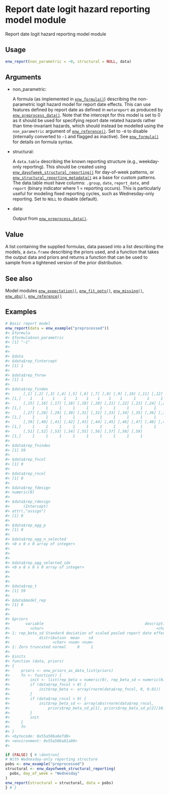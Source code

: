# Report date logit hazard reporting model module

Report date logit hazard reporting model module

## Usage

``` r
enw_report(non_parametric = ~0, structural = NULL, data)
```

## Arguments

- non_parametric:

  A formula (as implemented in
  [`enw_formula()`](https://package.epinowcast.org/dev/reference/enw_formula.md))
  describing the non-parametric logit hazard model for report date
  effects. This can use features defined by report date as defined in
  `metareport` as produced by
  [`enw_preprocess_data()`](https://package.epinowcast.org/dev/reference/enw_preprocess_data.md).
  Note that the intercept for this model is set to 0 as it should be
  used for specifying report date related hazards rather than
  time-invariant hazards, which should instead be modelled using the
  `non_parametric` argument of
  [`enw_reference()`](https://package.epinowcast.org/dev/reference/enw_reference.md).
  Set to `~0` to disable (internally converted to `~1` and flagged as
  inactive). See
  [`enw_formula()`](https://package.epinowcast.org/dev/reference/enw_formula.md)
  for details on formula syntax.

- structural:

  A `data.table` describing the known reporting structure (e.g.,
  weekday-only reporting). This should be created using
  [`enw_dayofweek_structural_reporting()`](https://package.epinowcast.org/dev/reference/enw_dayofweek_structural_reporting.md)
  for day-of-week patterns, or
  [`enw_structural_reporting_metadata()`](https://package.epinowcast.org/dev/reference/enw_structural_reporting_metadata.md)
  as a base for custom patterns. The data.table must have columns:
  `.group`, `date`, `report_date`, and `report` (binary indicator where
  1 = reporting occurs). This is particularly useful for modeling fixed
  reporting cycles, such as Wednesday-only reporting. Set to `NULL` to
  disable (default).

- data:

  Output from
  [`enw_preprocess_data()`](https://package.epinowcast.org/dev/reference/enw_preprocess_data.md).

## Value

A list containing the supplied formulas, data passed into a list
describing the models, a `data.frame` describing the priors used, and a
function that takes the output data and priors and returns a function
that can be used to sample from a tightened version of the prior
distribution.

## See also

Model modules
[`enw_expectation()`](https://package.epinowcast.org/dev/reference/enw_expectation.md),
[`enw_fit_opts()`](https://package.epinowcast.org/dev/reference/enw_fit_opts.md),
[`enw_missing()`](https://package.epinowcast.org/dev/reference/enw_missing.md),
[`enw_obs()`](https://package.epinowcast.org/dev/reference/enw_obs.md),
[`enw_reference()`](https://package.epinowcast.org/dev/reference/enw_reference.md)

## Examples

``` r
# Basic report model
enw_report(data = enw_example("preprocessed"))
#> $formula
#> $formula$non_parametric
#> [1] "~1"
#> 
#> 
#> $data
#> $data$rep_fintercept
#> [1] 1
#> 
#> $data$rep_fnrow
#> [1] 1
#> 
#> $data$rep_findex
#>      [,1] [,2] [,3] [,4] [,5] [,6] [,7] [,8] [,9] [,10] [,11] [,12] [,13] [,14]
#> [1,]    1    1    1    1    1    1    1    1    1     1     1     1     1     1
#>      [,15] [,16] [,17] [,18] [,19] [,20] [,21] [,22] [,23] [,24] [,25] [,26]
#> [1,]     1     1     1     1     1     1     1     1     1     1     1     1
#>      [,27] [,28] [,29] [,30] [,31] [,32] [,33] [,34] [,35] [,36] [,37] [,38]
#> [1,]     1     1     1     1     1     1     1     1     1     1     1     1
#>      [,39] [,40] [,41] [,42] [,43] [,44] [,45] [,46] [,47] [,48] [,49] [,50]
#> [1,]     1     1     1     1     1     1     1     1     1     1     1     1
#>      [,51] [,52] [,53] [,54] [,55] [,56] [,57] [,58] [,59]
#> [1,]     1     1     1     1     1     1     1     1     1
#> 
#> $data$rep_fnindex
#> [1] 59
#> 
#> $data$rep_fncol
#> [1] 0
#> 
#> $data$rep_rncol
#> [1] 0
#> 
#> $data$rep_fdesign
#> numeric(0)
#> 
#> $data$rep_rdesign
#>      (Intercept)
#> attr(,"assign")
#> [1] 0
#> 
#> $data$rep_agg_p
#> [1] 0
#> 
#> $data$rep_agg_n_selected
#> <0 x 0 x 0 array of integer>
#>     
#> 
#> 
#> $data$rep_agg_selected_idx
#> <0 x 0 x 0 x 0 array of integer>
#>     
#> 
#> 
#> $data$rep_t
#> [1] 59
#> 
#> $data$model_rep
#> [1] 0
#> 
#> 
#> $priors
#>       variable                                             description
#>         <char>                                                  <char>
#> 1: rep_beta_sd Standard deviation of scaled pooled report date effects
#>             distribution  mean    sd
#>                   <char> <num> <num>
#> 1: Zero truncated normal     0     1
#> 
#> $inits
#> function (data, priors) 
#> {
#>     priors <- enw_priors_as_data_list(priors)
#>     fn <- function() {
#>         init <- list(rep_beta = numeric(0), rep_beta_sd = numeric(0))
#>         if (data$rep_fncol > 0) {
#>             init$rep_beta <- array(rnorm(data$rep_fncol, 0, 0.01))
#>         }
#>         if (data$rep_rncol > 0) {
#>             init$rep_beta_sd <- array(abs(rnorm(data$rep_rncol, 
#>                 priors$rep_beta_sd_p[1], priors$rep_beta_sd_p[2]/10)))
#>         }
#>         init
#>     }
#>     fn
#> }
#> <bytecode: 0x55a506a6efd8>
#> <environment: 0x55a506a81a90>
#> 

if (FALSE) { # \dontrun{
# With Wednesday-only reporting structure
pobs <- enw_example("preprocessed")
structural <- enw_dayofweek_structural_reporting(
  pobs, day_of_week = "Wednesday"
)
enw_report(structural = structural, data = pobs)
} # }
```
